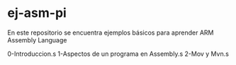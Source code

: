 # ej-asm-pi
En este repositorio se encuentra ejemplos básicos para aprender ARM Assembly Language 

0-Introduccion.s
1-Aspectos de un programa en Assembly.s
2-Mov y Mvn.s
